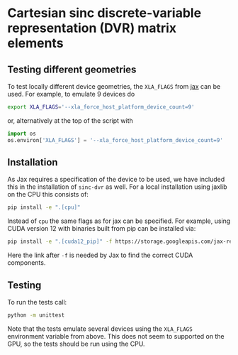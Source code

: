 # Cartesian sinc discrete-variable representation (DVR) matrix elements


## Testing different geometries

To test locally different device geometries, the `XLA_FLAGS` from
[jax](https://jax.readthedocs.io/en/latest/jax-101/06-parallelism.html#aside-hosts-and-devices-in-jax)
can be used.
For example, to emulate 9 devices do
```bash
export XLA_FLAGS='--xla_force_host_platform_device_count=9'
```
or, alternatively at the top of the script with
```python
import os
os.environ['XLA_FLAGS'] = '--xla_force_host_platform_device_count=9'
```


## Installation

As Jax requires a specification of the device to be used, we have included this
in the installation of `sinc-dvr` as well.
For a local installation using jaxlib on the CPU this consists of:
```bash
pip install -e ".[cpu]"
```
Instead of `cpu` the same flags as for jax can be specified.
For example, using CUDA version 12 with binaries built from pip can be installed via:
```bash
pip install -e ".[cuda12_pip]" -f https://storage.googleapis.com/jax-releases/jax_cuda_releases.html
```
Here the link after `-f` is needed by Jax to find the correct CUDA components.


## Testing
To run the tests call:
```bash
python -m unittest
```
Note that the tests emulate several devices using the `XLA_FLAGS` environment
variable from above.
This does not seem to supported on the GPU, so the tests should be run using
the CPU.
